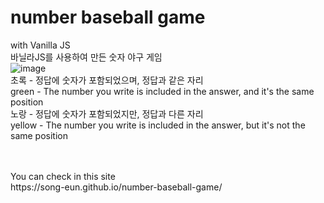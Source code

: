 # number baseball game
  with Vanilla JS
<br>
 바닐라JS를 사용하여 만든 숫자 야구 게임
<br>
![image](https://user-images.githubusercontent.com/80393294/158287879-d613b9d5-52eb-4acb-b9f5-af4b399297cb.png)
<br>
초록 - 정답에 숫자가 포함되었으며, 정답과 같은 자리
<br>
green - The number you write is included in the answer, and it's the same position
<br>
노랑 - 정답에 숫자가 포함되었지만, 정답과 다른 자리
<br>
yellow - The number you write is included in the answer, but it's not the same position

<br>
<br>
You can check in this site
<br>
https://song-eun.github.io/number-baseball-game/
